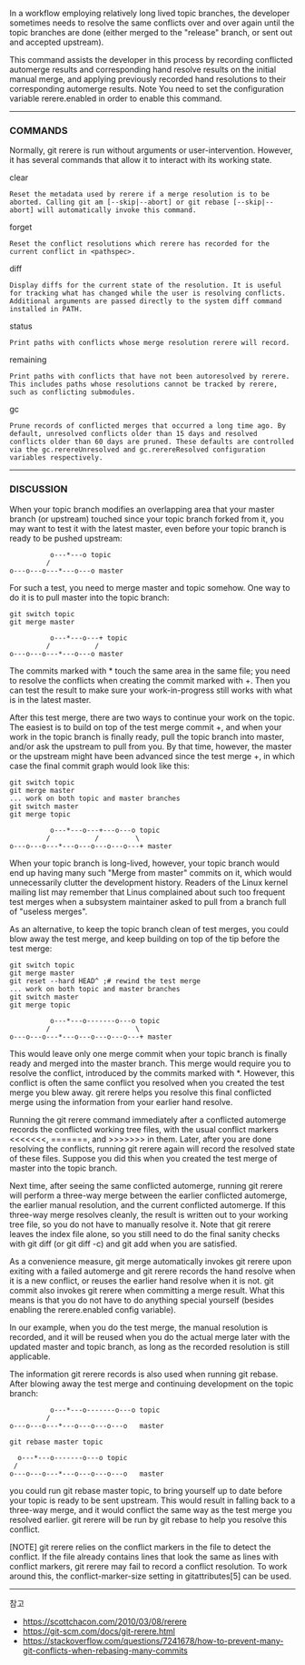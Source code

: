 In a workflow employing relatively long lived topic branches, the developer sometimes needs to resolve the same conflicts over and over again until the topic branches are done (either merged to the "release" branch, or sent out and accepted upstream).

This command assists the developer in this process by recording conflicted automerge results and corresponding hand resolve results on the initial manual merge, and applying previously recorded hand resolutions to their corresponding automerge results.
Note
 You need to set the configuration variable rerere.enabled in order to enable this command.

---

### COMMANDS

Normally, git rerere is run without arguments or user-intervention. However, it has several commands that allow it to interact with its working state.

clear

    Reset the metadata used by rerere if a merge resolution is to be aborted. Calling git am [--skip|--abort] or git rebase [--skip|--abort] will automatically invoke this command.

forget <pathspec>

    Reset the conflict resolutions which rerere has recorded for the current conflict in <pathspec>.

diff

    Display diffs for the current state of the resolution. It is useful for tracking what has changed while the user is resolving conflicts. Additional arguments are passed directly to the system diff command installed in PATH.

status

    Print paths with conflicts whose merge resolution rerere will record.

remaining

    Print paths with conflicts that have not been autoresolved by rerere. This includes paths whose resolutions cannot be tracked by rerere, such as conflicting submodules.

gc

    Prune records of conflicted merges that occurred a long time ago. By default, unresolved conflicts older than 15 days and resolved conflicts older than 60 days are pruned. These defaults are controlled via the gc.rerereUnresolved and gc.rerereResolved configuration variables respectively.

---

### DISCUSSION

When your topic branch modifies an overlapping area that your master branch (or upstream) touched since your topic branch forked from it, you may want to test it with the latest master, even before your topic branch is ready to be pushed upstream:

              o---*---o topic
             /
    o---o---o---*---o---o master

For such a test, you need to merge master and topic somehow. One way to do it is to pull master into the topic branch:

 ```
git switch topic
 git merge master
```

              o---*---o---+ topic
             /           /
    o---o---o---*---o---o master

The commits marked with * touch the same area in the same file; you need to resolve the conflicts when creating the commit marked with +. Then you can test the result to make sure your work-in-progress still works with what is in the latest master.

After this test merge, there are two ways to continue your work on the topic. The easiest is to build on top of the test merge commit +, and when your work in the topic branch is finally ready, pull the topic branch into master, and/or ask the upstream to pull from you. By that time, however, the master or the upstream might have been advanced since the test merge +, in which case the final commit graph would look like this:

 ```
git switch topic
 git merge master
 ... work on both topic and master branches
 git switch master
 git merge topic
```

              o---*---o---+---o---o topic
             /           /         \
    o---o---o---*---o---o---o---o---+ master

When your topic branch is long-lived, however, your topic branch would end up having many such "Merge from master" commits on it, which would unnecessarily clutter the development history. Readers of the Linux kernel mailing list may remember that Linus complained about such too frequent test merges when a subsystem maintainer asked to pull from a branch full of "useless merges".

As an alternative, to keep the topic branch clean of test merges, you could blow away the test merge, and keep building on top of the tip before the test merge:

 ```
git switch topic
 git merge master
 git reset --hard HEAD^ ;# rewind the test merge
 ... work on both topic and master branches
 git switch master
 git merge topic
```

              o---*---o-------o---o topic
             /                     \
    o---o---o---*---o---o---o---o---+ master

This would leave only one merge commit when your topic branch is finally ready and merged into the master branch. This merge would require you to resolve the conflict, introduced by the commits marked with *. However, this conflict is often the same conflict you resolved when you created the test merge you blew away. git rerere helps you resolve this final conflicted merge using the information from your earlier hand resolve.

Running the git rerere command immediately after a conflicted automerge records the conflicted working tree files, with the usual conflict markers <<<<<<<, =======, and >>>>>>> in them. Later, after you are done resolving the conflicts, running git rerere again will record the resolved state of these files. Suppose you did this when you created the test merge of master into the topic branch.

Next time, after seeing the same conflicted automerge, running git rerere will perform a three-way merge between the earlier conflicted automerge, the earlier manual resolution, and the current conflicted automerge. If this three-way merge resolves cleanly, the result is written out to your working tree file, so you do not have to manually resolve it. Note that git rerere leaves the index file alone, so you still need to do the final sanity checks with git diff (or git diff -c) and git add when you are satisfied.

As a convenience measure, git merge automatically invokes git rerere upon exiting with a failed automerge and git rerere records the hand resolve when it is a new conflict, or reuses the earlier hand resolve when it is not. git commit also invokes git rerere when committing a merge result. What this means is that you do not have to do anything special yourself (besides enabling the rerere.enabled config variable).

In our example, when you do the test merge, the manual resolution is recorded, and it will be reused when you do the actual merge later with the updated master and topic branch, as long as the recorded resolution is still applicable.

The information git rerere records is also used when running git rebase. After blowing away the test merge and continuing development on the topic branch:

              o---*---o-------o---o topic
             /
    o---o---o---*---o---o---o---o   master

 ```
git rebase master topic
```

      o---*---o-------o---o topic
     /
    o---o---o---*---o---o---o---o   master

you could run git rebase master topic, to bring yourself up to date before your topic is ready to be sent upstream. This would result in falling back to a three-way merge, and it would conflict the same way as the test merge you resolved earlier. git rerere will be run by git rebase to help you resolve this conflict.

[NOTE] git rerere relies on the conflict markers in the file to detect the conflict. If the file already contains lines that look the same as lines with conflict markers, git rerere may fail to record a conflict resolution. To work around this, the conflict-marker-size setting in gitattributes[5] can be used.

---
참고

- <https://scottchacon.com/2010/03/08/rerere>
- <https://git-scm.com/docs/git-rerere.html>
- <https://stackoverflow.com/questions/7241678/how-to-prevent-many-git-conflicts-when-rebasing-many-commits>
